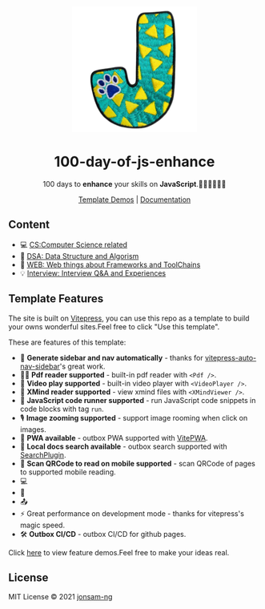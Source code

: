 <br>
<p align="center">
<a href="https://100js.jonsam.site" target="_blank">
<img src="./logo.png" alt="100js" height="250" width="250"/>
</a>
<h1 align="center">100-day-of-js-enhance</h1>
</p>

<p align="center">
100 days to <b>enhance</b> your skills on <b>JavaScript</b>.🧑‍💻👩‍💻👨‍💻
</p>

<p align="center">
  <a href="https://100js.jonsam.site/示例">Template Demos</a> | <a href="https://100js.jonsam.site">Documentation</a>
</p>

## Content

- 💻 [CS:Computer Science related](https://100js.jonsam.site/CS/开始上手)
- 🧮 [DSA: Data Structure and Algorism](https://100js.jonsam.site/DSA/开始上手)
- 🔭 [WEB: Web things about Frameworks and ToolChains](https://100js.jonsam.site/WEB/开始上手)
- 💡 [Interview: Interview Q&A and Experiences](https://100js.jonsam.site/Interview/开始上手)

## Template Features

The site is built on [Vitepress](https://vitepress.vuejs.org/), you can use this repo as a template to build your owns wonderful sites.Feel free to click "Use this template".

These are features of this template:

- 📝 **Generate sidebar and nav automatically**  - thanks for [vitepress-auto-nav-sidebar](https://github.com/Merlin218/vitepress-auto-nav-sidebar)'s great work.
- 🧑‍💻 **Pdf reader supported** - built-in pdf reader with `<Pdf />`.
- 🎨 **Video play supported** - built-in video player with `<VideoPlayer />`.
- 🌈 **XMind reader supported** - view xmind files with `<XMindViewer />`.
- 🤹 **JavaScript code runner supported**  - run JavaScript code snippets in code blocks with tag `run`.
- 🎙 **Image zooming supported** - support image rooming when click on images.
- 🧮 **PWA available** - outbox PWA supported with [VitePWA](https://www.npmjs.com/package/vite-plugin-pwa).
- 📰 **Local docs search available** - outbox search supported with [SearchPlugin](https://www.npmjs.com/package/vitepress-plugin-search).
- 🌟 **Scan QRCode to read on mobile supported** - scan QRCode of pages to supported mobile reading.
- 💻 
- 🎥 
- 📤 
- ⚡️ Great performance on development mode - thanks for vitepress's magic speed.
- 🛠 **Outbox CI/CD** - outbox CI/CD for github pages.

Click [here](https://100js.jonsam.site/示例) to view feature demos.Feel free to make your ideas real.

## License

MIT License © 2021 [jonsam-ng](https://github.com/jonsam-ng)
